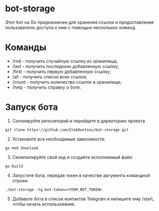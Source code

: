 # bot-storage
Этот бот на Go предназначен для хранения ссылок и предоставления пользователю доступа к ним с помощью нескольких команд.

# Команды
- /rnd - получить случайную ссылку из хранилища;
- /last - получить последнюю добавленную ссылку;
- /first - получить первую добавленную ссылку;
- /all - получить список всех ссылок;
- /count - получить количество ссылок в хранилище;
- /help - получить справку о боте.

# Запуск бота
1. Склонируйте репозиторий и перейдите в директорию проекта
```
git clone https://github.com/GlebDontsov/bot-storage.git
```
2. Установите все необходимые зависимости:
```
go mod download
```
3.  Скомпилируйте свой код и создайте исполняемый файл:
```
go build
```
4. Запустите бота, передав токен в качестве аргумента командной строки:
```
./bot-storage -tg-bot-token=<YOUR_BOT_TOKEN>
```
5. Добавьте бота в список контактов Telegram и напишите ему /start, чтобы начать использование.


